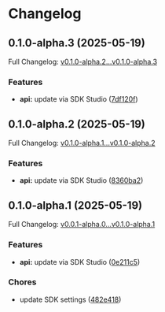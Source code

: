 # Changelog

## 0.1.0-alpha.3 (2025-05-19)

Full Changelog: [v0.1.0-alpha.2...v0.1.0-alpha.3](https://github.com/ankitdas13/goMon/compare/v0.1.0-alpha.2...v0.1.0-alpha.3)

### Features

* **api:** update via SDK Studio ([7df120f](https://github.com/ankitdas13/goMon/commit/7df120fc529eaf736249ff574dc62d090609eaa4))

## 0.1.0-alpha.2 (2025-05-19)

Full Changelog: [v0.1.0-alpha.1...v0.1.0-alpha.2](https://github.com/ankitdas13/goMon/compare/v0.1.0-alpha.1...v0.1.0-alpha.2)

### Features

* **api:** update via SDK Studio ([8360ba2](https://github.com/ankitdas13/goMon/commit/8360ba27f4f1d44cfecf4ddc6dde4ec38e4faef8))

## 0.1.0-alpha.1 (2025-05-19)

Full Changelog: [v0.0.1-alpha.0...v0.1.0-alpha.1](https://github.com/ankitdas13/goMon/compare/v0.0.1-alpha.0...v0.1.0-alpha.1)

### Features

* **api:** update via SDK Studio ([0e211c5](https://github.com/ankitdas13/goMon/commit/0e211c580e222538cb721d4634e37d4324f1d207))


### Chores

* update SDK settings ([482e418](https://github.com/ankitdas13/goMon/commit/482e418bfc91496df02c1f791d5a8f88ee937403))
